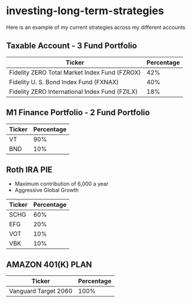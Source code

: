 # investing-long-term-strategies
Here is an example of my current strategies across my different accounts
## Taxable Account - 3 Fund Portfolio 
| Ticker      | Percentage  |
| ----------- | ----------- |
| Fidelity ZERO Total Market Index Fund (FZROX) | 42% |
| Fidelity U. S. Bond Index Fund (FXNAX) | 40%         |
| Fidelity ZERO International Index Fund (FZILX) | 18% |
## M1 Finance Portfolio - 2 Fund Portfolio

| Ticker      | Percentage  |
| ----------- | ----------- |
| VT          | 90%         |
|BND          |10%          |

## Roth IRA PIE 
- Maximum contribution of 6,000 a year 
- Aggressive Global Growth 


| Ticker      | Percentage  |
| ----------- | ----------- |
| SCHG        | 60%         |
| EFG         | 20%         |
| VOT         | 10%         |
| VBK         | 10%         |

## AMAZON 401(K) PLAN 
| Ticker      | Percentage  |
| ----------- | ----------- |
| Vanguard Target 2060       | 100%        |



